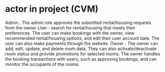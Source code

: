 <h1>actor in project (CVM)</h1>
<p>
Admin :  The admin role approves the submitted rental/housing requests from the owner
User : search for rental/housing that meets their preferences. The user can make bookings with the owner, view recommended rental/housing options, and edit their user account data. The user can also make payments through the website.
Owner : The owner can add, edit, update, and delete room data. They can also activate/deactivate room status and provide promotions for selected rooms. The owner handles the booking transactions with users, such as approving bookings, and can monitor the occupants of the rooms.
 <br/>
